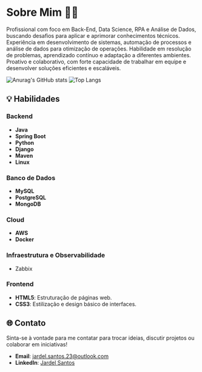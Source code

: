 # Sobre Mim 👨‍💻

 Profissional com foco em Back-End, Data Science, RPA e Análise de Dados, buscando desafios para aplicar e aprimorar conhecimentos técnicos. Experiência em 
 desenvolvimento de sistemas, automação de processos e análise de dados para
 otimização de operações. Habilidade em resolução de problemas, aprendizado contínuo e
 adaptação a diferentes ambientes. Proativo e colaborativo, com forte capacidade de
 trabalhar em equipe e desenvolver soluções eficientes e escaláveis.

![Anurag's GitHub stats](https://github-readme-stats.vercel.app/api?username=DevSantosJD&show_icons=true&theme=midnight-purple)
![Top Langs](https://github-readme-stats.vercel.app/api/top-langs/?username=DevSantosJD&layout=compact&_count=8&show_icons=true&theme=midnight-purple)



## 💡 Habilidades

### Backend
- **Java**
- **Spring Boot**
- **Python**
- **Django**
- **Maven**
- **Linux**

### Banco de Dados
- **MySQL**
- **PostgreSQL**
- **MongoDB**

 ### Cloud
 - **AWS**
 - **Docker**

 ### Infraestrutura e Observabilidade
 - Zabbix

### Frontend
- **HTML5**: Estruturação de páginas web.
- **CSS3**: Estilização e design básico de interfaces.

## 🌐 Contato

Sinta-se à vontade para me contatar para trocar ideias, discutir projetos ou colaborar em iniciativas!  
- **Email**: [jardel.santos.23@outlook.com](mailto:jardel.santos.23@outlook.com)  
- **LinkedIn**: [Jardel Santos](https://www.linkedin.com/in/jardel-santos-da-silva-194a03212/) 
